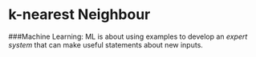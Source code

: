 # k-nearest Neighbour

###Machine Learning: ML is about using examples to develop an <i>expert system</i> that can make useful statements about new inputs.